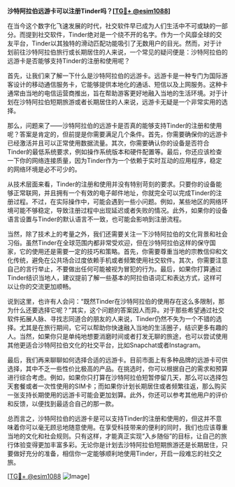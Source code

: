 **沙特阿拉伯远游卡可以注册Tinder吗？[[TG💪+ @esim1088](https://t.me/s/esim1088)]**

在当今这个数字化飞速发展的时代，社交软件早已成为人们生活中不可或缺的一部分。而提到社交软件，Tinder绝对是一个绕不开的名字。作为一个风靡全球的交友平台，Tinder以其独特的滑动匹配功能吸引了无数用户的目光。然而，对于计划前往沙特阿拉伯旅行或长期居住的人来说，一个常见的疑问便是：沙特阿拉伯的远游卡是否能够支持Tinder的注册和使用呢？

首先，让我们来了解一下什么是沙特阿拉伯的远游卡。远游卡是一种专门为国际游客设计的移动通信服务卡，它能够提供本地化的通话、短信以及上网服务。这种卡通常由当地的电信运营商推出，旨在帮助游客更好地融入当地的生活环境。对于计划在沙特阿拉伯短期旅游或者长期居住的人来说，远游卡无疑是一个非常实用的选择。

那么，问题来了——沙特阿拉伯的远游卡是否真的能够支持Tinder的注册和使用呢？答案是肯定的，但前提是你需要满足几个条件。首先，你需要确保你的远游卡已经激活并且可以正常使用数据流量。其次，你需要确认你的设备是否符合Tinder的最低系统要求，例如操作系统版本和硬件配置等。最后，你还应该检查一下你的网络连接质量，因为Tinder作为一个依赖于实时互动的应用程序，稳定的网络环境是必不可少的。

从技术层面来看，Tinder的注册和使用并没有特别苛刻的要求。只要你的设备能够正常联网，并且拥有一个有效的电子邮件地址，你就完全可以完成Tinder的注册过程。不过，在实际操作中，可能会遇到一些小问题。例如，某些地区的网络环境可能不够稳定，导致注册过程中出现延迟或者失败的情况。此外，如果你的设备语言设置与Tinder的默认语言不一致，也可能会影响到注册流程。

当然，除了技术上的考量之外，我们还需要关注一下沙特阿拉伯的文化背景和社会习俗。虽然Tinder在全球范围内都非常受欢迎，但在沙特阿拉伯这样的保守国家，它的使用还是需要一定的技巧和策略。首先，你需要尊重当地的宗教信仰和文化传统，避免在公共场合过度依赖手机或者频繁使用社交软件。其次，你需要注意自己的言行举止，不要做出任何可能被视为冒犯的行为。最后，如果你打算通过Tinder结识当地人，建议提前了解一些基本的阿拉伯语词汇和表达方式，这样可以让你的交流更加顺畅。

说到这里，也许有人会问：“既然Tinder在沙特阿拉伯的使用存在这么多限制，那为什么还要选择它呢？”其实，这个问题的答案因人而异。对于那些希望通过社交软件拓展人脉、寻找志同道合的朋友的人来说，Tinder仍然不失为一个不错的选择。尤其是在旅行期间，它可以帮助你快速融入当地的生活圈子，结识更多有趣的人。当然，如果你只是单纯地想要消磨时间或者打发无聊的旅途，也可以尝试使用其他更适合沙特阿拉伯文化的社交平台，比如Snapchat或者Instagram。

最后，我们再来聊聊如何选择合适的远游卡。目前市面上有多种品牌的远游卡可供选择，其中不乏一些性价比极高的产品。在挑选时，你可以根据自己的需求和预算进行综合考虑。例如，如果你只打算在沙特阿拉伯短暂停留几天，那么可以选择包天套餐或者一次性使用的SIM卡；而如果你计划长期居住或者频繁往返，那么购买一张支持长期使用的远游卡可能会更加划算。此外，你还可以参考其他用户的评价和反馈，以便找到最适合自己的那一款。

总而言之，沙特阿拉伯的远游卡是可以支持Tinder的注册和使用的，但这并不意味着你可以毫无顾忌地随意使用。在享受科技带来的便利的同时，我们也应该尊重当地的文化和社会规则。只有这样，才能真正实现“入乡随俗”的目标，让自己的旅行体验变得更加丰富多彩。无论你是计划去沙特阿拉伯短期旅游还是长期居住，只要做好充分的准备，相信你一定能够顺利地使用Tinder，开启一段难忘的社交之旅。

[[TG💪+ @esim1088](https://t.me/s/esim1088) ![Image](https://i.postimg.cc/4NQfJmqS/Snipaste-2025-05-13-00-14-12.png)]